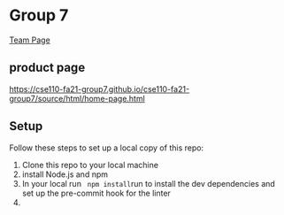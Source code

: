 # Group 7

[Team Page](https://github.com/cse110-fa21-group7/cse110-fa21-group7/blob/main/admin/team.md)

## product page
https://cse110-fa21-group7.github.io/cse110-fa21-group7/source/html/home-page.html

## Setup

Follow these steps to set up a local copy of this repo:

1. Clone this repo to your local machine
2. install Node.js and npm
3. In your local run ` npm install`run to install the dev dependencies and set up the pre-commit hook for the linter
4.
